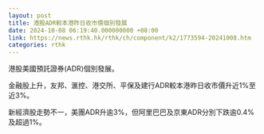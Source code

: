 ```yaml
---
layout: post
title: 港股ADR較本港昨日收市價個別發展
date: 2024-10-08 06:19:40.000000000 +08:00
link: https://news.rthk.hk/rthk/ch/component/k2/1773594-20241008.htm
categories: rthk
---
```


港股美國預託證券(ADR)個別發展。

金融股上升，友邦、滙控、港交所、平保及建行ADR較本港昨日收市價升近1%至近3%。

新經濟股走勢不一，美團ADR升逾3%，但阿里巴巴及京東ADR分別下跌逾0.4%及超過1%。

